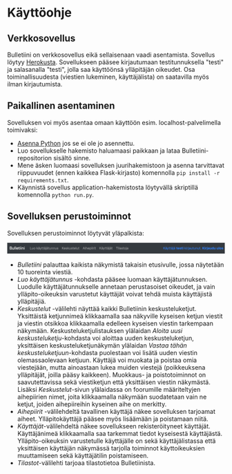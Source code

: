 # Käyttöohje

## Verkkosovellus

Bulletiini on verkkosovellus eikä sellaisenaan vaadi asentamista. Sovellus löytyy [Herokusta](https://bulletiini.herokuapp.com/). Sovellukseen pääsee kirjautumaan testitunnuksella "testi" ja salasanalla "testi", jolla saa käyttöönsä ylläpitäjän oikeudet. Osa toiminallisuudesta (viestien lukeminen, käyttäjälista) on saatavilla myös ilman kirjautumista.

## Paikallinen asentaminen

Sovelluksen voi myös asentaa omaan käyttöön esim. localhost-palvelimella toimivaksi:

* [Asenna Python](https://www.python.org/downloads/) jos se ei ole jo asennettu.
* Luo sovellukselle hakemisto haluamaasi paikkaan ja lataa Bulletiini-repositorion sisältö sinne.
* Mene äsken luomaasi sovelluksen juurihakemistoon ja asenna tarvittavat riippuvuudet (ennen kaikkea Flask-kirjasto) komennolla ``pip install -r requirements.txt``.
* Käynnistä sovellus application-hakemistosta löytyvällä skriptillä komennolla ``python run.py``.

## Sovelluksen perustoiminnot

Sovelluksen perustoiminnot löytyvät yläpalkista:

![](bulletin_ui.png)

* _Bulletiini_ palauttaa kaikista näkymistä takaisin etusivulle, jossa näytetään 10 tuoreinta viestiä.
* _Luo käyttäjätunnus_ -kohdasta pääsee luomaan käyttäjätunnuksen. Luodulle käyttäjätunnukselle annetaan perustasoiset oikeudet, ja vain ylläpito-oikeuksin varustetut käyttäjät voivat tehdä muista käyttäjistä ylläpitäjiä.
* _Keskustelut_ -välilehti näyttää kaikki Bulletiinin keskusteluketjut. Yksittäistä ketjunnimeä klikkaamalla saa näkyville kyseisen ketjun viestit ja viestin otsikkoa klikkaamalla edelleen kyseisen viestin tarkempaan näkymään. Keskusteluketjulistauksen ylälaidan _Aloita uusi keskusteluketju_-kohdasta voi aloittaa uuden keskusteluketjun, yksittäisen keskusteluketjunäkymän ylälaidan _Vastaa tähän keskusteluketjuun_-kohdasta puolestaan voi lisätä uuden viestin olemassaolevaan ketjuun. Käyttäjä voi muokata ja poistaa omia viestejään, mutta ainoastaan lukea muiden viestejä (poikkeuksena ylläpitäjät, joilla pääsy kaikkeen). Muokkaus- ja poistotoiminnot on saavutettavissa sekä viestiketjun että yksittäisen viestin näkymästä. Lisäksi _Keskustelut_-sivun ylälaidassa on foorumille määriteltyjen aihepiirien nimet, joita klikkaamalla näkymään suodatetaan vain ne ketjut, joiden aihepiireihin kyseinen aihe on merkitty.
* _Aihepiirit_ -välilehdeltä tavallinen käyttäjä näkee sovelluksen tarjoamat aiheet. Ylläpitokäyttäjä pääsee myös lisäämään ja poistamaan niitä.
* _Käyttäjät_-välilehdeltä näkee sovellukseen rekisteröityneet käyttäjät. Käyttäjänimeä klikkaamalla saa tarkemmat tiedot kyseisestä käyttäjästä. Ylläpito-oikeuksin varustetulle käyttäjälle on sekä käyttäjälistassa että yksittäisen käyttäjän näkymässä tarjolla toiminnot käyttoikeuksien muuttamiseen sekä käyttäjätilin poistamiseen.
* _Tilastot_-välilehti tarjoaa tilastotietoa Bulletiinista.

